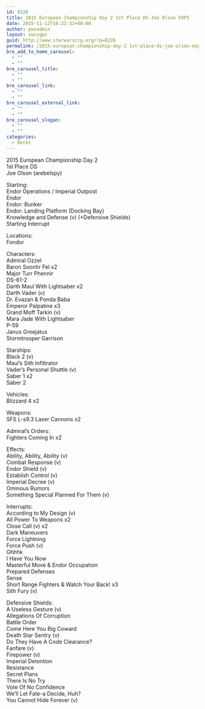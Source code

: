 ```yaml
---
id: 8226
title: 2015 European Championship Day 2 1st Place DS Joe Olson EOPS
date: 2015-11-12T16:22:33+00:00
author: pwsadmin
layout: swccgpc
guid: http://www.starwarsccg.org/?p=8226
permalink: /2015-european-championship-day-2-1st-place-ds-joe-olson-eops/
bre_add_to_home_carousel:
  - ""
  - ""
bre_carousel_title:
  - ""
  - ""
bre_carousel_link:
  - ""
  - ""
bre_carousel_external_link:
  - ""
  - ""
bre_carousel_slogan:
  - ""
  - ""
categories:
  - Decks
---
```

2015 European Championship Day 2  
1st Place DS  
Joe Olson (arebelspy)

Starting:  
Endor Operations / Imperial Outpost  
Endor  
Endor: Bunker  
Endor: Landing Platform (Docking Bay)  
Knowledge and Defense (v) (+Defensive Shields)  
Starting Interrupt

Locations:  
Fondor

Characters:  
Admiral Ozzel  
Baron Soontir Fel x2  
Major Turr Phennir  
DS-61-2  
Darth Maul With Lightsaber x2  
Darth Vader (v)  
Dr. Evazan & Ponda Baba  
Emperor Palpatine x3  
Grand Moff Tarkin (v)  
Mara Jade With Lightsaber  
P-59  
Janus Greejatus  
Stormtrooper Garrison

Starships:  
Black 2 (v)  
Maul’s Sith Infiltrator  
Vader’s Personal Shuttle (v)  
Saber 1 x2  
Saber 2

Vehicles:  
Blizzard 4 x2

Weapons:  
SFS L-s9.3 Laser Cannons x2

Admiral’s Orders:  
Fighters Coming In x2

Effects:  
Ability, Ability, Ability (v)  
Combat Response (v)  
Endor Shield (v)  
Establish Control (v)  
Imperial Decree (v)  
Ominous Rumors  
Something Special Planned For Them (v)

Interrupts:  
According to My Design (v)  
All Power To Weapons x2  
Close Call (v) x2  
Dark Maneuvers  
Force Lightning  
Force Push (v)  
Ghhhk  
I Have You Now  
Masterful Move & Endor Occupation  
Prepared Defenses  
Sense  
Short Range Fighters & Watch Your Back! x3  
Sith Fury (v)

Defensive Shields:  
A Useless Gesture (v)  
Allegations Of Corruption  
Battle Order  
Come Here You Big Coward  
Death Star Sentry (v)  
Do They Have A Code Clearance?  
Fanfare (v)  
Firepower (v)  
Imperial Detention  
Resistance  
Secret Plans  
There Is No Try  
Vote Of No Confidence  
We’ll Let Fate-a Decide, Huh?  
You Cannot Hide Forever (v)